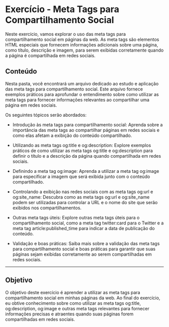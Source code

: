 # Exercício - Meta Tags para Compartilhamento Social

Neste exercício, vamos explorar o uso das meta tags para compartilhamento social em páginas da web. As meta tags são elementos HTML especiais que fornecem informações adicionais sobre uma página, como título, descrição e imagem, para serem exibidas corretamente quando a página é compartilhada em redes sociais.

## Conteúdo

Nesta pasta, você encontrará um arquivo dedicado ao estudo e aplicação das meta tags para compartilhamento social. Este arquivo fornece exemplos práticos para aprofundar o entendimento sobre como utilizar as meta tags para fornecer informações relevantes ao compartilhar uma página em redes sociais.

Os seguintes tópicos serão abordados:

- Introdução às meta tags para compartilhamento social: Aprenda sobre a importância das meta tags ao compartilhar páginas em redes sociais e como elas afetam a exibição do conteúdo compartilhado.

- Utilizando as meta tags og:title e og:description: Explore exemplos práticos de como utilizar as meta tags og:title e og:description para definir o título e a descrição da página quando compartilhada em redes sociais.

- Definindo a meta tag og:image: Aprenda a utilizar a meta tag og:image para especificar a imagem que será exibida junto com o conteúdo compartilhado.

- Controlando a exibição nas redes sociais com as meta tags og:url e og:site_name: Descubra como as meta tags og:url e og:site_name podem ser utilizadas para controlar a URL e o nome do site que serão exibidos nos compartilhamentos.

- Outras meta tags úteis: Explore outras meta tags úteis para o compartilhamento social, como a meta tag twitter:card para o Twitter e a meta tag article:published_time para indicar a data de publicação do conteúdo.

- Validação e boas práticas: Saiba mais sobre a validação das meta tags para compartilhamento social e boas práticas para garantir que suas páginas sejam exibidas corretamente ao serem compartilhadas em redes sociais.

---

## Objetivo

O objetivo deste exercício é aprender a utilizar as meta tags para compartilhamento social em minhas páginas da web. Ao final do exercício, eu obtive conhecimento sobre como utilizar as meta tags og:title, og:description, og:image e outras meta tags relevantes para fornecer informações precisas e atraentes quando suas páginas forem compartilhadas em redes sociais.
